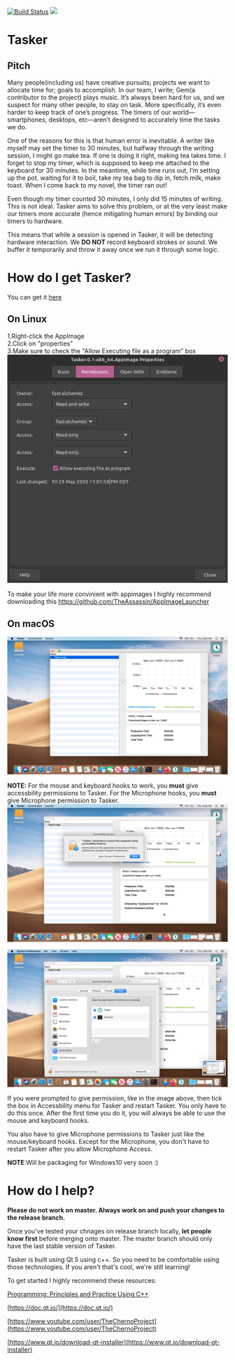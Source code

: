 [![Build Status](https://travis-ci.com/thebigG/Tasker.svg?branch=release)](https://travis-ci.com/thebigG/Tasker)  [![](https://img.shields.io/badge/docs-readme-blue.svg)](https://thebigg.github.io/Tasker/)
# Tasker

## Pitch

Many people(including us) have creative pursuits; projects we want to allocate time for; goals to accomplish. In our team, I write; Gem(a contributor to the project) plays music. It’s always been hard for us, and we suspect for many other people, to stay on task. More specifically, it’s even harder to keep track of one’s progress. The timers of our world—smartphones, desktops, etc—aren’t designed to accurately time the tasks we do.

One of the reasons for this is that human error is inevitable. A writer like myself may set the timer to 30 minutes, but halfway through the writing session, I might go make tea. If one is doing it right, making tea takes time. I forget to stop my timer, which is supposed to keep me attached to the keyboard for 30 minutes. In the meantime, while time runs out, I’m setting up the pot, waiting for it to boil, take my tea bag to dip in, fetch milk, make toast. When I come back to my novel, the timer ran out!

Even though my timer counted 30 minutes, I only did 15 minutes of writing. This is not ideal. Tasker aims to solve this problem, or at the very least make our timers more accurate (hence mitigating human errors) by binding our timers to hardware.

This means that while a session is opened in Tasker, it will be detecting hardware interaction. We **DO NOT** record keyboard strokes or sound. We buffer it temporarily and throw it away once we run it through some logic.

# How do I get Tasker?
You can get it [here](https://github.com/thebigG/Tasker/releases)

## On Linux
1.Right-click the AppImage  
2.Click on "properties"  
3.Make sure to  check the "Allow Executing file as a program" box  
<img src="Images/linux-appiamge-executable.png" alt="" />

To make your life more convinient with appimages I highly recommend downloading this https://github.com/TheAssassin/AppImageLauncher

## On macOS
<img src="Images/Tasker on macOS.png" alt="" />
  
  
  
**NOTE:** For the mouse and keyboard hooks to work, you **must** give accessbility permissions to Tasker. For the Microphone hooks, you **must** give Microphone permission to Tasker.
<img src="Images/Accessibility Prompt.png" alt="" />

<img src="Images/Accessibilty Panel on Tasker.png" alt="" />

If you were prompted to give permission, like in the image above, then tick the box in Accessbility menu for Tasker and restart Tasker. You only have to do this once. After the first time you do it, you will always be able to use the mouse and keyboard hooks. 

You also have to give Microphone permissions to Tasker just like the mouse/keyboard hooks. Except for the Microphone, you don't have to restart Tasker after you allow Microphone Access.




**NOTE**:Will be packaging for Windows10 very  soon :)

# How do I help?

**Please do not work on master. Always work on and push your changes to the release branch.**

Once you've tested your chnages on release branch locally, **let people know first** before merging onto master. The master branch should only have the last stable version of Tasker.

Tasker is built using Qt 5 using c++. So you need to be comfortable using those technologies. If you aren't that's cool, we're still learning!

To get started I highly recommend these resources:

[Programming: Principles and Practice Using C++](https://www.amazon.com/Programming-Principles-Practice-Using-2nd/dp/0321992784/ref=sr_1_1?keywords=Programming%3A+Principles+and+Practice+Using+C%2B%2B&qid=1577916888&sr=8-1)

[https://doc.qt.io/](https://doc.qt.io/)

[https://www.youtube.com/user/TheChernoProject](https://www.youtube.com/user/TheChernoProject)

[https://www.qt.io/download-qt-installer](https://www.qt.io/download-qt-installer)
